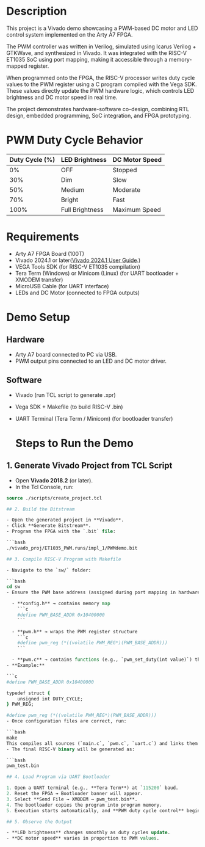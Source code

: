 # Description
This project is a Vivado demo showcasing a PWM-based DC motor and LED control system implemented on the Arty A7 FPGA.

The PWM controller was written in Verilog, simulated using Icarus Verilog + GTKWave, and synthesized in Vivado. It was integrated with the RISC-V ET1035 SoC using port mapping, making it accessible through a memory-mapped register.

When programmed onto the FPGA, the RISC-V processor writes duty cycle values to the PWM register using a C program compiled with the Vega SDK. These values directly update the PWM hardware logic, which controls LED brightness and DC motor speed in real time.

The project demonstrates hardware-software co-design, combining RTL design, embedded programming, SoC integration, and FPGA prototyping.

# PWM Duty Cycle Behavior
| Duty Cycle (%) | LED Brightness  | DC Motor Speed |
| -------------- | --------------- | -------------- |
| 0%             | OFF             | Stopped        |
| 30%            | Dim             | Slow           |
| 50%            | Medium          | Moderate       |
| 70%            | Bright          | Fast           |
| 100%           | Full Brightness | Maximum Speed  |


# Requirements
- Arty A7 FPGA Board (100T)
- Vivado 2024.1 or later([Vivado 2024.1 User Guide](https://hthreads.github.io/classes/embedded-systems/labs/assets/guides/VivadoGuide2024_1.pdf).)
- VEGA Tools SDK (for RISC-V ET1035 compilation)
- Tera Term (Windows) or Minicom (Linux) (for UART bootloader + XMODEM transfer)
- MicroUSB Cable (for UART interface)
- LEDs and DC Motor (connected to FPGA outputs)

# Demo Setup
## Hardware

- Arty A7 board connected to PC via USB.
- PWM output pins connected to an LED and DC motor driver.

## Software

- Vivado (run TCL script to generate .xpr)
- Vega SDK + Makefile (to build RISC-V .bin)
- UART Terminal (Tera Term / Minicom) (for bootloader transfer)

  # Steps to Run the Demo

## 1. Generate Vivado Project from TCL Script
- Open **Vivado 2018.2** (or later).  
- In the Tcl Console, run:

```tcl
source ./scripts/create_project.tcl

## 2. Build the Bitstream

- Open the generated project in **Vivado**.  
- Click **Generate Bitstream**.  
- Program the FPGA with the `.bit` file:  

```bash
./vivado_proj/ET1035_PWM.runs/impl_1/PWMdemo.bit

## 3. Compile RISC-V Program with Makefile

- Navigate to the `sw/` folder:  

```bash
cd sw
- Ensure the PWM base address (assigned during port mapping in hardware) is correctly defined in:

  - **config.h** → contains memory map  
    ```c
    #define PWM_BASE_ADDR 0x10400000
    ```

  - **pwm.h** → wraps the PWM register structure  
    ```c
    #define pwm_reg (*((volatile PWM_REG*)(PWM_BASE_ADDR)))
    ```

  - **pwm.c** → contains functions (e.g., `pwm_set_duty(int value)`) that write duty cycle values to the mapped register
- **Example:**  

```c
#define PWM_BASE_ADDR 0x10400000  

typedef struct {
    unsigned int DUTY_CYCLE;
} PWM_REG;

#define pwm_reg (*((volatile PWM_REG*)(PWM_BASE_ADDR)))
- Once configuration files are correct, run:  

```bash
make
This compiles all sources (`main.c`, `pwm.c`, `uart.c`) and links them with Vega SDK libraries.  
- The final RISC-V binary will be generated as:  

```bash
pwm_test.bin

## 4. Load Program via UART Bootloader  

1. Open a UART terminal (e.g., **Tera Term**) at `115200` baud.  
2. Reset the FPGA → Bootloader banner will appear.  
3. Select **Send File → XMODEM → pwm_test.bin**.  
4. The bootloader copies the program into program memory.  
5. Execution starts automatically, and **PWM duty cycle control** begins.  

## 5. Observe the Output  

- **LED brightness** changes smoothly as duty cycles update.  
- **DC motor speed** varies in proportion to PWM values.  


